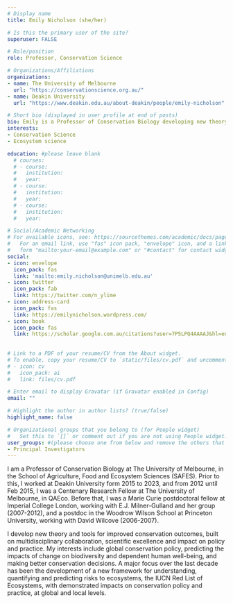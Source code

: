 ```yaml
---
# Display name
title: Emily Nicholson (she/her)

# Is this the primary user of the site?
superuser: FALSE

# Role/position
role: Professor, Conservation Science

# Organizations/Affiliations
organizations:
- name: The University of Melbourne
  url: "https://conservationscience.org.au/"
- name: Deakin University
  url: "https://www.deakin.edu.au/about-deakin/people/emily-nicholson"

# Short bio (displayed in user profile at end of posts)
bio: Emily is a Professor of Conservation Biology developing new theory and tools for improved conservation outcomes, built on multidisciplinary collaboration, scientific excellence and impact on policy and practice.
interests:
- Conservation Science
- Ecosystem science

education: #please leave blank
  # courses:
  # - course:
  #   institution:
  #   year:
  # - course:
  #   institution:
  #   year:
  # - course:
  #   institution:
  #   year:

# Social/Academic Networking
# For available icons, see: https://sourcethemes.com/academic/docs/page-builder/#icons
#   For an email link, use "fas" icon pack, "envelope" icon, and a link in the
#   form "mailto:your-email@example.com" or "#contact" for contact widget.
social:
- icon: envelope
  icon_pack: fas
  link: 'mailto:emily.nicholson@unimelb.edu.au'
- icon: twitter
  icon_pack: fab
  link: https://twitter.com/n_ylime
- icon: address-card
  icon_pack: fas
  link: https://emilynicholson.wordpress.com/
- icon: book
  icon_pack: fas
  link: https://scholar.google.com.au/citations?user=7P5LPQ4AAAAJ&hl=en
    
  
# Link to a PDF of your resume/CV from the About widget.
# To enable, copy your resume/CV to `static/files/cv.pdf` and uncomment the lines below.
# - icon: cv
#   icon_pack: ai
#   link: files/cv.pdf

# Enter email to display Gravatar (if Gravatar enabled in Config)
email: ""

# Highlight the author in author lists? (true/false)
highlight_name: false

# Organizational groups that you belong to (for People widget)
#   Set this to `[]` or comment out if you are not using People widget.
user_groups: #(please choose one from below and remove the others that aren't needed)
- Principal Investigators
---
```


I am a Professor of Conservation Biology at The University of Melbourne, in the School of Agriculture, Food and Ecosystem Sciences (SAFES). Prior to this, I worked at Deakin University form 2015 to 2023, and from 2012 until Feb 2015, I was a Centenary Research Fellow at The University of Melbourne, in QAEco. Before that, I was a Marie Curie postdoctoral fellow at Imperial College London, working with E.J. Milner-Gulland and her group (2007-2012), and a postdoc in the Woodrow Wilson School at Princeton University, working with David Wilcove (2006-2007).

I develop new theory and tools for improved conservation outcomes, built on multidisciplinary collaboration, scientific excellence and impact on policy and practice. My interests include global conservation policy, predicting the impacts of change on biodiversity and dependent human well-being, and making better conservation decisions. A major focus over the last decade has been the development of a new framework for understanding, quantifying and predicting risks to ecosystems, the IUCN Red List of Ecosystems, with demonstrated impacts on conservation policy and practice, at global and local levels.
